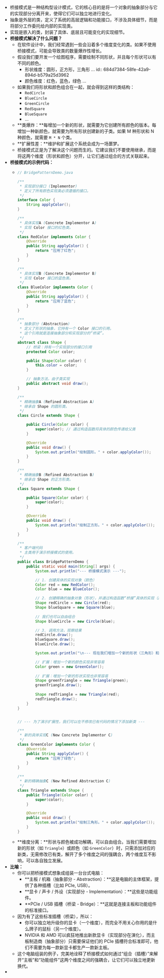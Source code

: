- 桥接模式是一种结构型设计模式，它的核心目的是将一个对象的抽象部分与它的实现部分分离开来，使得它们可以独立地进行变化。
- 抽象是外层的类，定义了系统的高层逻辑和功能接口，不涉及具体细节，而是将部分工作委托给内部的实现类。
- 实现是嵌入的类，封装了具体、底层且可能变化的实现细节。
- **桥接模式解决了什么问题？**
	- 在软件设计中，我们经常遇到一些会沿着多个维度变化的类。如果不使用桥接模式，可能会导致类的数量爆炸性增长。
	- 假设我们要开发一个绘图程序，需要绘制不同形状，并且每个形状可以有不同的颜色。
		- 形状维度：圆形，正方形，三角形 ...
		  id:: 684d7384-58fe-42a9-894d-b579a25d3962
		- 颜色维度：红色，蓝色，绿色 ...
	- 如果我们将形状和颜色组合在一起，就会得到这样的类结构：
		- `RedCircle`
		- `BlueCircle`
		- `GreenCircle`
		- `RedSquare`
		- `BlueSquare`
		- ...
	- **类爆炸：**每增加一个新的形状，就需要为它创建所有颜色的版本。每增加一种新颜色，就需要为所有形状创建新的子类。如果 M 种形状和 N 种颜色，就需要 `M * N` 个类。
	- **扩展性差：**维护和扩展这个系统会成为一场噩梦。
	- 桥接模式正是为了解决这个问题而生的。它建议我们不要使用继承，而是将这两个维度（形状和颜色）分开，让它们通过组合的方式关联起来。
- **桥接模式的示例代码：**
	- ```java
	  // BridgePatternDemo.java
	  
	  /**
	   * 实现部分接口 (Implementor)
	   * 定义了所有颜色实现类必须遵循的接口。
	   */
	  interface Color {
	      String applyColor();
	  }
	  
	  /**
	   * 具体实现A (Concrete Implementor A)
	   * 实现 Color 接口的红色类。
	   */
	  class RedColor implements Color {
	      @Override
	      public String applyColor() {
	          return "应用了红色";
	      }
	  }
	  
	  /**
	   * 具体实现B (Concrete Implementor B)
	   * 实现 Color 接口的蓝色类。
	   */
	  class BlueColor implements Color {
	      @Override
	      public String applyColor() {
	          return "应用了蓝色";
	      }
	  }
	  
	  /**
	   * 抽象部分 (Abstraction)
	   * 定义了形状的抽象，它持有一个 Color 接口的引用。
	   * 这个引用就是连接抽象部分和实现部分的“桥梁”。
	   */
	  abstract class Shape {
	      // 桥梁：持有一个实现部分的接口引用
	      protected Color color;
	  
	      public Shape(Color color) {
	          this.color = color;
	      }
	  
	      // 抽象方法，由子类实现
	      public abstract void draw();
	  }
	  
	  /**
	   * 精确抽象A (Refined Abstraction A)
	   * 继承自 Shape 的圆形类。
	   */
	  class Circle extends Shape {
	  
	      public Circle(Color color) {
	          super(color); // 通过构造函数将具体的颜色传递给父类
	      }
	  
	      @Override
	      public void draw() {
	          System.out.println("绘制圆形。" + color.applyColor());
	      }
	  }
	  
	  /**
	   * 精确抽象B (Refined Abstraction B)
	   * 继承自 Shape 的正方形类。
	   */
	  class Square extends Shape {
	  
	      public Square(Color color) {
	          super(color);
	      }
	  
	      @Override
	      public void draw() {
	          System.out.println("绘制正方形。" + color.applyColor());
	      }
	  }
	  
	  /**
	   * 客户端代码
	   * 主类用于演示桥接模式的使用。
	   */
	  public class BridgePatternDemo {
	      public static void main(String[] args) {
	          System.out.println("--- 桥接模式演示 ---");
	  
	          // 1. 创建具体的实现对象（颜色）
	          Color red = new RedColor();
	          Color blue = new BlueColor();
	  
	          // 2. 创建精确的抽象对象（形状），并通过构造函数“桥接”具体的实现（颜色）
	          Shape redCircle = new Circle(red);
	          Shape blueSquare = new Square(blue);
	          
	          // 我们也可以自由组合
	          Shape blueCircle = new Circle(blue);
	  
	          // 3. 调用方法，观察结果
	          redCircle.draw();
	          blueSquare.draw();
	          blueCircle.draw();
	  
	          System.out.println("\n--- 现在我们增加一个新的形状（三角形）和颜色（绿色）---");
	  
	          // 扩展：增加一个新的颜色实现非常容易
	          Color green = new GreenColor();
	          
	          // 扩展：增加一个新的形状实现也非常容易
	          Shape greenTriangle = new Triangle(green);
	          greenTriangle.draw();
	          
	          Shape redTriangle = new Triangle(red);
	          redTriangle.draw();
	      }
	  }
	  
	  
	  // --- 为了演示扩展性，我们可以在不修改已有代码的情况下添加新类 ---
	  
	  /**
	   * 新的具体实现C (New Concrete Implementor C)
	   */
	  class GreenColor implements Color {
	      @Override
	      public String applyColor() {
	          return "应用了绿色";
	      }
	  }
	  
	  /**
	   * 新的精确抽象C (New Refined Abstraction C)
	   */
	  class Triangle extends Shape {
	      public Triangle(Color color) {
	          super(color);
	      }
	  
	      @Override
	      public void draw() {
	          System.out.println("绘制三角形。" + color.applyColor());
	      }
	  }
	  ```
	- **维度分离：**形状与颜色被成功解耦，可以自由组合。当我们需要增加新的形状（如 `Triangle`）或颜色（如 `GreenColor`）时，只需添加对应的新类，无需修改已有类，解开了多个维度之间的强耦合，两个维度互不影响，可以各自独立发展。
- **比喻：**
	- 你可以把桥接模式想象成组装一台台式电脑：
		- **主板 / 机箱（抽象部分 - Abstraction）：**这是电脑的主体框架，提供了各种插槽（比如 PCIe, USB）。
		- **显卡 / 声卡 / 外设（实现部分 - Implementation）：**这些是功能组件。
		- **PCIe / USB 插槽（桥梁 - Bridge）：**这就是连接主板和功能组件的标准接口。
	- 因为有了这些标准插槽（桥梁），所以：
		- 你可以独立地升级你的显卡（一个维度），而完全不用关心你用的是什么牌子的鼠标（另一个维度）。
		- NVIDIA 和 AMD 可以疯狂地推出新款显卡（实现部分在演化），而主板制造商（抽象部分）只需要保证他们的 PCIe 插槽符合标准即可，他们不需要为每一款新显卡都生产一款新主板。
	- 这个电脑组装的例子，完美地诠释了桥接模式如何通过“组合（插槽）”来解开“主板”和“功能组件”这两个维度之间的强耦合，让它们可以独立地更新换代。
-